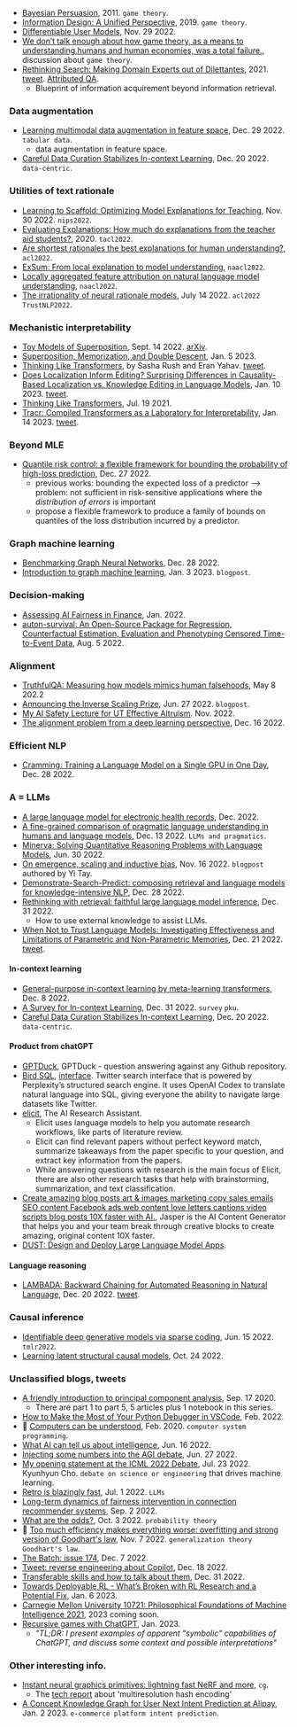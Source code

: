 
- [Bayesian Persuasion](https://web.stanford.edu/~gentzkow/research/BayesianPersuasion.pdf), 2011. `game theory`.
- [Information Design: A Unified Perspective](https://economics.mit.edu/sites/default/files/publications/paper_92_information%20design.pdf), 2019. `game theory`.
- [Differentiable User Models](https://arxiv.org/pdf/2211.16277.pdf), Nov. 29 2022.
- [We don’t talk enough about how game theory, as a means to understanding humans and human economies, was a total failure.](https://twitter.com/beenwrekt/status/1611738182533668870), discussion about `game theory`.
- [Rethinking Search: Making Domain Experts out of Dilettantes](https://arxiv.org/abs/2105.02274), 2021. [tweet](https://twitter.com/metzlerd/status/1614029603471003648). [Attributed QA](https://arxiv.org/abs/2212.08037).
  - Blueprint of information acquirement beyond information retrieval.

### Data augmentation

- [Learning multimodal data augmentation in feature space](https://arxiv.org/pdf/2212.14453.pdf), Dec. 29 2022. `tabular data`.
  - data augmentation in feature space.
- [Careful Data Curation Stabilizes In-context Learning](https://arxiv.org/pdf/2212.10378.pdf), Dec. 20 2022. `data-centric`.

### Utilities of text rationale

- [Learning to Scaffold: Optimizing Model Explanations for Teaching](https://arxiv.org/pdf/2204.10810.pdf), Nov. 30 2022. `nips2022`.
- [Evaluating Explanations: How much do explanations from the teacher aid students?](https://www.cs.cmu.edu/~ddanish/papers/exp-as-comm.pdf), 2020. `tacl2022`.
- [Are shortest rationales the best explanations for human understanding?](https://aclanthology.org/2022.acl-short.2.pdf), `acl2022`.
- [ExSum: From local explanation to model understanding](https://aclanthology.org/2022.naacl-main.392.pdf), `naacl2022`.
- [Locally aggregated feature attribution on natural language model understanding](https://aclanthology.org/2022.naacl-main.159.pdf), `naacl2022`.
- [The irrationality of neural rationale models](https://aclanthology.org/2022.trustnlp-1.6.pdf), July 14 2022. `acl2022` `TrustNLP2022`.

### Mechanistic interpretability

- [Toy Models of Superposition](https://transformer-circuits.pub/2022/toy_model/index.html), Sept. 14 2022. [arXiv](https://arxiv.org/ftp/arxiv/papers/2209/2209.10652.pdf).
- [Superposition, Memorization, and Double Descent](https://transformer-circuits.pub/2023/toy-double-descent/index.html), Jan. 5 2023.
- [Thinking Like Transformers](https://srush.github.io/raspy/), by Sasha Rush and Eran Yahav. [tweet](https://twitter.com/srush_nlp/status/1605213547264450560?cn=ZmxleGlibGVfcmVjcw%3D%3D&refsrc=email).
- [Does Localization Inform Editing? Surprising Differences in Causality-Based Localization vs. Knowledge Editing in Language Models](https://arxiv.org/abs/2301.04213), Jan. 10 2023. [tweet](https://twitter.com/peterbhase/status/1613573825932697600).
- [Thinking Like Transformers](https://arxiv.org/pdf/2106.06981.pdf), Jul. 19 2021.
- [Tracr: Compiled Transformers as a Laboratory for Interpretability](https://arxiv.org/pdf/2301.05062.pdf), Jan. 14 2023. [tweet](https://twitter.com/davlindner/status/1613900577804525573).

### Beyond MLE

- [Quantile risk control: a flexible framework for bounding the probability of high-loss prediction](https://arxiv.org/pdf/2212.13629.pdf), Dec. 27 2022.
  - previous works: bounding the expected loss of a predictor --> problem: not sufficient in risk-sensitive applications where the _distribution of errors_ is important
  - propose a flexible framework to produce a family of bounds on quantiles of the loss distribution incurred by a predictor.

### Graph machine learning

- [Benchmarking Graph Neural Networks](https://arxiv.org/pdf/2003.00982.pdf), Dec. 28 2022.
- [Introduction to graph machine learning](https://huggingface.co/blog/intro-graphml), Jan. 3 2023. `blogpost`.

### Decision-making

- [Assessing AI Fairness in Finance](https://ieeexplore.ieee.org/stamp/stamp.jsp?arnumber=9681673), Jan. 2022.
- [auton-survival: An Open-Source Package for Regression, Counterfactual Estimation, Evaluation and Phenotyping Censored Time-to-Event Data](https://blog.ml.cmu.edu/2022/08/05/auton-survival-an-open-source-package-for-regression-counterfactual-estimation-evaluation-and-phenotyping-censored-time-to-event-data/), Aug. 5 2022.

### Alignment

- [TruthfulQA: Measuring how models mimics human falsehoods](https://arxiv.org/pdf/2109.07958.pdf), May 8 202.2
- [Announcing the Inverse Scaling Prize](https://www.lesswrong.com/posts/eqxqgFxymP8hXDTt5/announcing-the-inverse-scaling-prize-usd250k-prize-pool), Jun. 27 2022. `blogpost`.
- [My AI Safety Lecture for UT Effective Altruism](https://scottaaronson.blog/?p=6823). Nov. 2022.
- [The alignment problem from a deep learning perspective](https://arxiv.org/pdf/2209.00626.pdf), Dec. 16 2022.

### Efficient NLP

- [Cramming: Training a Language Model on a Single GPU in One Day](https://arxiv.org/abs/2212.14034), Dec. 28 2022.

### A = LLMs

- [A large language model for electronic health records](https://www.nature.com/articles/s41746-022-00742-2), Dec. 2022.
- [A fine-grained comparison of pragmatic language understanding in humans and language models](https://arxiv.org/pdf/2212.06801.pdf), Dec. 13 2022. `LLMs and pragmatics`.
- [Minerva: Solving Quantitative Reasoning Problems with Language Models](https://ai.googleblog.com/2022/06/minerva-solving-quantitative-reasoning.html), Jun. 30 2022.
- [On emergence, scaling and inductive bias](https://www.yitay.net/blog/emergence-and-scaling), Nov. 16 2022. `blogpost` authored by Yi Tay.
- [Demonstrate-Search-Predict: composing retrieval and language models for knowledge-intensive NLP](https://arxiv.org/abs/2212.14024), Dec. 28 2022.
- [Rethinking with retrieval: faithful large language model inference](https://arxiv.org/abs/2301.00303), Dec. 31 2022.
  - How to use external knowledge to assist LLMs.
- [When Not to Trust Language Models: Investigating Effectiveness and Limitations of Parametric and Non-Parametric Memories](https://akariasai.github.io/files/llm_memorization.pdf), Dec. 21 2022. [tweet](https://twitter.com/AkariAsai/status/1605314211445280768?cn=ZmxleGlibGVfcmVjcw%3D%3D&refsrc=email).

#### In-context learning

- [General-purpose in-context learning by meta-learning transformers](https://arxiv.org/pdf/2212.04458.pdf), Dec. 8 2022.
- [A Survey for In-context Learning](https://arxiv.org/pdf/2301.00234.pdf), Dec. 31 2022. `survey` `pku`.
- [Careful Data Curation Stabilizes In-context Learning](https://arxiv.org/pdf/2212.10378.pdf), Dec. 20 2022. `data-centric`.

#### Product from chatGPT

- [GPTDuck](https://www.gptduck.com/), GPTDuck - question answering against any Github repository.
- [Bird SQL](https://twitter.com/perplexity_ai/status/1603441221753372673), [interface](https://www.perplexity.ai/sql). Twitter search interface that is powered by Perplexity’s structured search engine. It uses OpenAI Codex to translate natural language into SQL, giving everyone the ability to navigate large datasets like Twitter.
- [elicit](https://elicit.org/), The AI Research Assistant.
  - Elicit uses language models to help you automate research workflows, like parts of literature review.
  - Elicit can find relevant papers without perfect keyword match, summarize takeaways from the paper specific to your question, and extract key information from the papers.
  - While answering questions with research is the main focus of Elicit, there are also other research tasks that help with brainstorming, summarization, and text classification.
- [Create amazing blog posts art & images marketing copy sales emails SEO content Facebook ads web content love letters captions video scripts blog posts 10X faster with AI.](https://www.jasper.ai/), Jasper is the AI Content Generator that helps you and your team break through creative blocks to create amazing, original content 10X faster.
- [DUST: Design and Deploy Large Language Model Apps](https://dust.tt/).

#### Language reasoning

- [LAMBADA: Backward Chaining for Automated Reasoning in Natural Language](https://arxiv.org/abs/2212.13894), Dec. 20 2022. [tweet](https://twitter.com/martin_gorner/status/1608450724433907714).

### Causal inference

- [Identifiable deep generative models via sparse coding](https://openreview.net/forum?id=vd0onGWZbE), Jun. 15 2022. `tmlr2022`.
- [Learning latent structural causal models](https://arxiv.org/pdf/2210.13583.pdf), Oct. 24 2022.

### Unclassified blogs, tweets

- [A friendly introduction to principal component analysis](https://peterbloem.nl/blog/pca), Sep. 17 2020.
  - There are part 1 to part 5, 5 articles plus 1 notebook in this series.
- [How to Make the Most of Your Python Debugger in VSCode](https://towardsdatascience.com/how-to-make-most-of-your-python-debugger-in-vscode-9e05dfce533f), Feb. 2022.
- 💚 [Computers can be understood](https://blog.nelhage.com/post/computers-can-be-understood/), Feb. 2020. `computer system` `programming`.
- [What AI can tell us about intelligence](https://www.noemamag.com/what-ai-can-tell-us-about-intelligence/), Jun. 16 2022.
- [Injecting some numbers into the AGI debate](https://windowsontheory.org/2022/06/27/injecting-some-numbers-into-the-agi-debate/), Jun. 27 2022.
- [My opening statement at the ICML 2022 Debate](https://kyunghyuncho.me/my-opening-statement-at-the-icml-2022-debate/), Jul. 23 2022. Kyunhyun Cho. `debate on science or engineering` that drives machine learning.
- [Retro is blazingly fast](http://mitchgordon.me/ml/2022/07/01/retro-is-blazing.html), Jul. 1 2022. `LLMs`
- [Long-term dynamics of fairness intervention in connection recommender systems](https://blog.ml.cmu.edu/2022/09/02/long-term-dynamics-of-fairness-intervention-in-connection-recommender-systems/), Sep. 2 2022.
- [What are the odds?](https://terrytao.wordpress.com/2022/10/03/what-are-the-odds/), Oct. 3 2022. `probability theory`
- 💚 [Too much efficiency makes everything worse: overfitting and strong version of Goodhart's law](https://sohl-dickstein.github.io/2022/11/06/strong-Goodhart.html), Nov. 7 2022. `generalization theory` `Goodhart's law`.
- [The Batch: issue 174](https://www.deeplearning.ai/the-batch/issue-174/), Dec. 7 2022.
- [Tweet: reverse engineering about Copilot](https://twitter.com/parth007_96/status/1604160949434421248), Dec. 18 2022.
- [Transferable skills and how to talk about them](https://hkotek.com/blog/altac-transferable_skills/), Dec. 31 2022.
- [Towards Deployable RL - What’s Broken with RL Research and a Potential Fix](https://avivtamar.substack.com/p/deployablerl?utm_source=twitter&sd=pf), Jan. 6 2023.
- [Carnegie Mellon University 10721: Philosophical Foundations of Machine Intelligence 2021](https://github.com/acmi-lab/cmu-10721-philosophy-machine-intelligence), 2023 coming soon.
- [Recursive games with ChatGPT](https://gist.github.com/liorfox/a5dc1d9a3fac894591666056971979ae), Jan. 2023.
  - _"TL;DR: I present examples of apparent "symbolic" capabilities of ChatGPT, and discuss some context and possible interpretations"_

### Other interesting info.

- [Instant neural graphics primitives: lightning fast NeRF and more](https://github.com/NVlabs/instant-ngp), `cg`.
  - The [tech report](https://nvlabs.github.io/instant-ngp/assets/mueller2022instant.pdf) about 'multiresolution hash encoding'
- [A Concept Knowledge Graph for User Next Intent Prediction at Alipay](https://arxiv.org/abs/2301.00503), Jan. 2 2023. `e-commerce platform intent prediction`.



